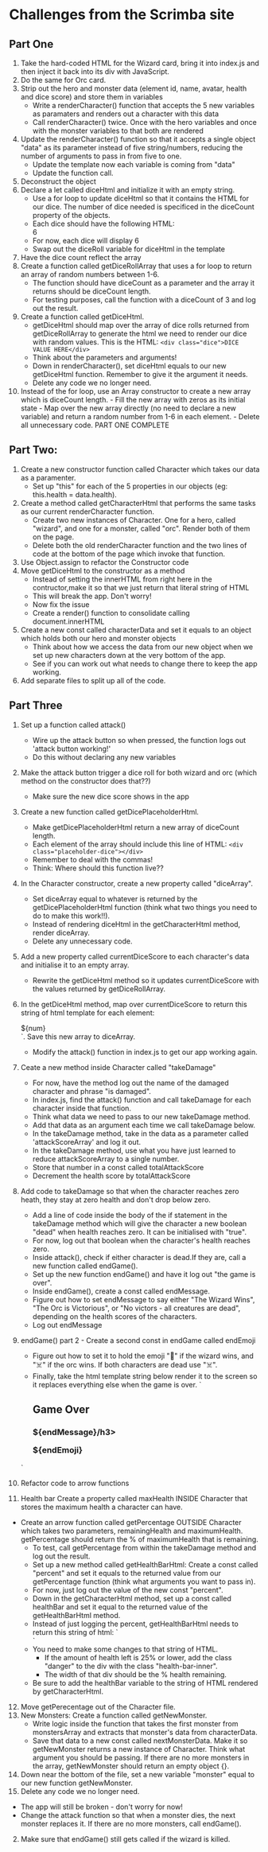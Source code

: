 # Challenges from the Scrimba site
## Part One
1. Take the hard-coded HTML for the Wizard card, bring it into index.js and then inject it back into its div with JavaScript.
2. Do the same for Orc card. 
3. Strip out the hero and monster data (element id, name, avatar, health and dice score) and store them in variables
    - Write a renderCharacter() function that accepts the 5 new variables as paramaters and renders out a character with this data
    - Call renderCharacter() twice. Once with the hero variables and once with the monster variables to that both are rendered
4. Update the renderCharacter() function so that it accepts a single object "data" as its parameter instead of five string/numbers, reducing the number of arguments to pass in from five to one.
    - Update the template now each variable is coming from "data"
    - Update the function call.
5. Deconstruct the object
6. Declare a let called diceHtml and initialize it with an empty string. 
    - Use a for loop to update diceHtml so that it contains the HTML for our dice. The number of dice needed is specificed in the diceCount property of the objects.
    - Each dice should have the following HTML: <div class="dice">6</div>
    - For now, each dice will display 6
    - Swap out the diceRoll variable for diceHtml in the template
7. Have the dice count reflect the array 
8. Create a function called getDiceRollArray that uses a for loop to return an array of random numbers between 1-6.
    - The function should have diceCount as a parameter and the array it returns should be diceCount length. 
    - For testing purposes, call the function with a diceCount of 3 and log out the result. 
9. Create a function called getDiceHtml. 
    - getDiceHtml should map over the array of dice rolls returned from getDiceRollArray to generate the html we need to render our dice with random values. This is the HTML: `<div class="dice">DICE VALUE HERE</div>`
    - Think about the parameters and arguments!
    - Down in renderCharacter(), set diceHtml equals to our new getDiceHtml function. Remember to give it the argument it needs. 
    - Delete any code we no longer need.
10.  Instead of the for loop, use an Array constructor to create a new array which is diceCount length.
    - Fill the new array with zeros as its initial state
    - Map over the new array directly (no need to declare a new variable) and return a random number from 1-6 in each element.
    -  Delete all unnecessary code.
PART ONE COMPLETE

## Part Two: 
1. Create a new constructor function called Character which takes our data as a paramenter.
    - Set up "this" for each of the 5 properties in our objects (eg: this.health = data.health).
2. Create a method called getCharacterHtml that performs the same tasks as our current renderCharacter function.
    - Create two new instances of Character. One for a hero, called "wizard", and one for a monster, called "orc". Render both of them on the page.
    - Delete both the old renderCharacter function and the two lines of code at the bottom of the page which invoke that function.
3. Use Object.assign to refactor the Constructor code  
4. Move getDiceHtml to the constructor as a method
    - Instead of setting the innerHTML from right here in the contructor,make it so that we just return that literal string of HTML
    - This will break the app. Don't worry!
    - Now fix the issue
    - Create a render() function to consolidate calling document.innerHTML
5. Create a new const called characterData and set it equals to an object which holds both our hero and monster objects
    - Think about how we access the data from our new object when we set up new characters down at the very bottom of the app. 
    - See if you can work out what needs to change there to keep the app working.
6. Add separate files to split up all of the code. 

## Part Three
1. Set up a function called attack()
    - Wire up the attack button so when pressed, the function logs out 'attack button working!'
    - Do this without declaring any new variables
2. Make the attack button trigger a dice roll for both wizard and orc (which method on the constructor does that??)
    - Make sure the new dice score shows in the app
3. Create a new function called getDicePlaceholderHtml.
    - Make getDicePlaceholderHtml return a new array of diceCount length.
    - Each element of the array should include this line of HTML: `<div class="placeholder-dice"></div>`
    - Remember to deal with the commas!
    - Think: Where should this function live??
4. In the Character constructor, create a new property called "diceArray".
    - Set diceArray equal to whatever is returned by the getDicePlaceholderHtml function (think what two things you need to do to make this work!!).
    - Instead of rendering diceHtml in the getCharacterHtml method, render diceArray.
    - Delete any unnecessary code.
5. Add a new property called currentDiceScore to each character's data and initialise it to an empty array.
    - Rewrite the getDiceHtml method so it updates currentDiceScore with the values returned by getDiceRollArray.
6. In the getDiceHtml method, map over currentDiceScore to return this string of html template for each element: <div class="dice">${num}</div>`. Save this new array to diceArray.
    - Modify the attack() function in index.js to get our app working again.
7. Ceate a new method inside Character called "takeDamage"
    - For now, have the method log out the name of the damaged character and phrase "is damaged".
    - In index.js, find the attack() function and call takeDamage for each character inside that function. 
    - Think what data we need to pass to our new takeDamage method.
    - Add that data as an argument each time we call takeDamage below.
    - In the takeDamage method, take in the data as a parameter called 'attackScoreArray' and log it out.
    - In the takeDamage method, use what you have just learned to reduce attackScoreArray to a single number.
    - Store that number in a const called totalAttackScore
    - Decrement the health score by totalAttackScore
8. Add code to takeDamage so that when the character reaches zero heath, they stay at zero health and don't drop below zero.
    - Add a line of code inside the body of the if statement in the takeDamage method which will give the character a new boolean "dead" when health reaches zero. It can be initialised with "true".
    - For now, log out that boolean when the character's health reaches zero.
    - Inside attack(), check if either character is dead.If they are, call a new function called endGame().
    - Set up the new function endGame() and have it log out "the game is over".
    - Inside endGame(), create a const called endMessage. 
    - Figure out how to set endMessage to say either "The Wizard Wins", "The Orc is Victorious", or "No victors - all creatures are dead", depending on the health scores of the characters.
    - Log out endMessage
9. endGame() part 2 - Create a second const in endGame called endEmoji
    - Figure out how to set it to hold the emoji "🔮" if the wizard wins, and "☠️" if the orc wins. If both characters are dead use "☠️".
    - Finally, take the html template string below render it to the screen so it replaces everything else when the game is over.
     `<div class="end-game">
        <h2>Game Over</h2>
        <h3>${endMessage}/h3>
        <p class="end-emoji">${endEmoji}</p>
    </div>` 
    
10. Refactor code to arrow functions
11. Health bar Create a property called maxHealth INSIDE Character that 
stores the maximum health a character can have.
- Create an arrow function called getPercentage OUTSIDE Character which takes two parameters, remainingHealth and maximumHealth. getPercentage should return the % of maximumHealth that is remaining.
    - To test, call getPercentage from within the takeDamage method and log out the result. 
    - Set up a new method called getHealthBarHtml: Create a const called "percent" and set it equals to the returned value from our getPercentage function (think what arguments you want to pass in).
    - For now, just log out the value of the new const "percent".
    - Down in the getCharacterHtml method, set up a const called healthBar and set it equal to the returned value of the getHealthBarHtml method.
    - Instead of just logging the percent, getHealthBarHtml needs to return this string of html:
        `<div class="health-bar-outer">
            <div class="health-bar-inner *YOUR CODE HERE* " 
                style="width: *YOUR CODE HERE* %;">
            </div>
        </div>`
    - You need to make some changes to that string of HTML.
        - If the amount of health left is 25% or lower, add the class "danger" to the div with the class "health-bar-inner".
        - The width of that div should be the % health remaining. 
    - Be sure to add the healthBar variable to the string of HTML rendered by getCharacterHtml.
12. Move getPerecentage out of the Character file.
13. New Monsters: Create a function called getNewMonster.
    - Write logic inside the function that takes the first monster from monstersArray and extracts that monster's data from characterData.
    - Save that data to a new const called nextMonsterData.
    Make it so getNewMonster returns a new instance of Character. Think
what argument you should be passing. If there are no more monsters in the 
array, getNewMonster should return an empty object {}.
2. Down near the bottom of the file, set a new variable "monster" equal 
to our new function getNewMonster.
3. Delete any code we no longer need.
- The app will still be broken - don't worry for now!
- Change the attack function so that when a monster dies, 
the next monster replaces it. If there are no more monsters,
call endGame(). 
2. Make sure that endGame() still gets called if the wizard
is killed.